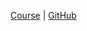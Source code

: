 [Course](https://www.youtube.com/playlist?list=PLtmWHNX-gukKocXQOkQjuVxglSDYWsSh9) | [GitHub](https://github.com/fastai/course-nlp)



